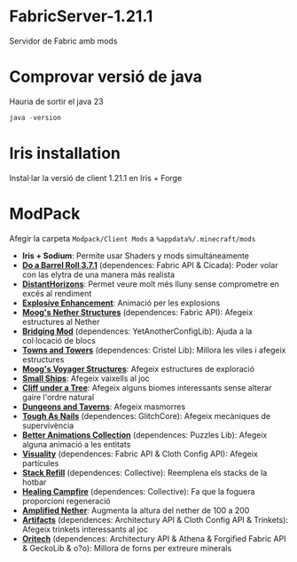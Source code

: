 # FabricServer-1.21.1
Servidor de Fabric amb mods
# Comprovar versió de java
Hauria de sortir el java 23
```powershell
java -version
```

# Iris installation
Instal·lar la versió de client 1.21.1 en Iris + Forge 

# ModPack
Afegir la carpeta `Modpack/Client Mods` a `%appdata%/.minecraft/mods`
- **Iris + Sodium**: Permite usar Shaders y mods simultáneamente
- [**Do a Barrel Roll 3.7.1**](https://www.curseforge.com/minecraft/mc-mods/do-a-barrel-roll/files/all?page=1&pageSize=20&gameVersionTypeId=4) (dependences: Fabric API & Cicada): Poder volar con las elytra de una manera más realista
- [**DistantHorizons**](https://www.curseforge.com/minecraft/mc-mods/distant-horizons/files/all?page=1&pageSize=20&gameVersionTypeId=4): Permet veure molt més lluny sense comprometre en excés al rendiment
- [**Explosive Enhancement**](https://modrinth.com/mod/explosive-enhancement?version=1.21.1): Animació per les explosions
- [**Moog's Nether Structures**](https://www.curseforge.com/minecraft/mc-mods/mns-moogs-nether-structures) (dependences: Fabric API): Afegeix estructures al Nether
- [**Bridging Mod**](https://www.curseforge.com/minecraft/mc-mods/bridging-mod/comments) (dependences: YetAnotherConfigLib): Ajuda a la col·locació de blocs
- [**Towns and Towers**](https://www.curseforge.com/minecraft/mc-mods/towns-and-towers/relations/dependencies) (dependences: Cristel Lib): Millora les viles i afegeix estructures
- [**Moog's Voyager Structures**](https://www.curseforge.com/minecraft/mc-mods/moogs-voyager-structures): Afegeix estructures de exploració
- [**Small Ships**](https://modrinth.com/mod/small-ships?loader=fabric&version=1.21.1): Afegeix vaixells al joc
- [**Cliff under a Tree**](https://www.curseforge.com/minecraft/mc-mods/clifftree-mod): Afegeix alguns biomes interessants sense alterar gaire l'ordre natural
- [**Dungeons and Taverns**](https://modrinth.com/datapack/dungeons-and-taverns?version=1.21.1&loader=fabric): Afegeix masmorres
- [**Tough As Nails**](https://www.curseforge.com/minecraft/mc-mods/tough-as-nails) (dependences: GlitchCore): Afegeix mecàniques de supervivència
- [**Better Animations Collection**](https://www.curseforge.com/minecraft/mc-mods/better-animations-collection) (dependences: Puzzles Lib): Afegeix alguna animació a les entitats
- [**Visuality**](https://www.curseforge.com/minecraft/mc-mods/visuality) (dependences: Fabric API & Cloth Config API): Afegeix partícules
- [**Stack Refill**](https://www.curseforge.com/minecraft/mc-mods/stack-refill/relations/dependencies) (dependences: Collective): Reemplena els stacks de la hotbar
- [**Healing Campfire**](https://www.curseforge.com/minecraft/mc-mods/healing-campfire/relations/dependencies) (dependences: Collective): Fa que la foguera proporcioni regeneració
- [**Amplified Nether**](https://www.curseforge.com/minecraft/mc-mods/amplified-nether): Augmenta la altura del nether de 100 a 200
- [**Artifacts**](https://www.curseforge.com/minecraft/mc-mods/artifacts/relations/dependencies) (dependences: Architectury API & Cloth Config API & Trinkets): Afegeix trinkets interessants al joc
- [**Oritech**](https://www.curseforge.com/minecraft/mc-mods/oritech/relations/dependencies) (dependences: Architectury API & Athena & Forgified Fabric API & GeckoLib & o?o): Millora de forns per extreure minerals